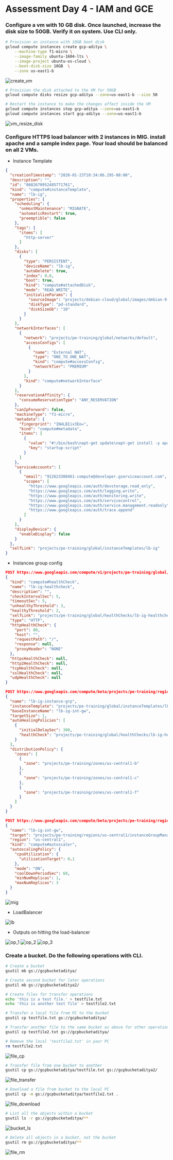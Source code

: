 # Assessment Day 4 - IAM and GCE

### Configure a vm with 10 GB disk. Once launched, increase the disk size to 50GB. Verify it on system. Use CLI only.

```bash
# Provision an instance with 10GB boot disk
gcloud compute instances create gcp-aditya \
    --machine-type f1-micro \
    --image-family ubuntu-1604-lts \
    --image-project ubuntu-os-cloud \
    --boot-disk-size 10GB  \
    --zone us-east1-b
```
![create_vm](https://raw.githubusercontent.com/adityaprakash-bobby/q-gcp-assessment/master/assets/vm_create.png)

```bash
# Provision the disk attached to the VM for 50GB
gcloud compute disks resize gcp-aditya --zone=us-east1-b --size 50

# Restart the instance to make the changes affect inside the VM
gcloud compute instances stop gcp-aditya --zone=us-east1-b
gcloud compute instances start gcp-aditya --zone=us-east1-b
```
![vm_resize_disk](https://raw.githubusercontent.com/adityaprakash-bobby/q-gcp-assessment/master/assets/vm_resize.png)





### Configure HTTPS load balancer with  2 instances in MIG. install apache and a sample index page. Your load should be balanced on all 2 VMs.

- Instance Template

```json
{
  "creationTimestamp": "2020-01-23T10:34:06.295-08:00",
  "description": "",
  "id": "8682670952485771761",
  "kind": "compute#instanceTemplate",
  "name": "lb-ig",
  "properties": {
    "scheduling": {
      "onHostMaintenance": "MIGRATE",
      "automaticRestart": true,
      "preemptible": false
    },
    "tags": {
      "items": [
        "http-server"
      ]
    },
    "disks": [
      {
        "type": "PERSISTENT",
        "deviceName": "lb-ig",
        "autoDelete": true,
        "index": 0.0,
        "boot": true,
        "kind": "compute#attachedDisk",
        "mode": "READ_WRITE",
        "initializeParams": {
          "sourceImage": "projects/debian-cloud/global/images/debian-9-stretch-v20191210",
          "diskType": "pd-standard",
          "diskSizeGb": "10"
        }
      }
    ],
    "networkInterfaces": [
      {
        "network": "projects/pe-training/global/networks/default",
        "accessConfigs": [
          {
            "name": "External NAT",
            "type": "ONE_TO_ONE_NAT",
            "kind": "compute#accessConfig",
            "networkTier": "PREMIUM"
          }
        ],
        "kind": "compute#networkInterface"
      }
    ],
    "reservationAffinity": {
      "consumeReservationType": "ANY_RESERVATION"
    },
    "canIpForward": false,
    "machineType": "f1-micro",
    "metadata": {
      "fingerprint": "IN4LBIix3Eo=",
      "kind": "compute#metadata",
      "items": [
        {
          "value": "#!/bin/bash\napt-get update\napt-get install -y apache2\necho \"<h1>Hello! This is $(date | md5sum)</h1>\" > /var/www/html/index.html\nsystemctl start apache2\nsystemctl enable apache2",
          "key": "startup-script"
        }
      ]
    },
    "serviceAccounts": [
      {
        "email": "912623308461-compute@developer.gserviceaccount.com",
        "scopes": [
          "https://www.googleapis.com/auth/devstorage.read_only",
          "https://www.googleapis.com/auth/logging.write",
          "https://www.googleapis.com/auth/monitoring.write",
          "https://www.googleapis.com/auth/servicecontrol",
          "https://www.googleapis.com/auth/service.management.readonly",
          "https://www.googleapis.com/auth/trace.append"
        ]
      }
    ],
    "displayDevice": {
      "enableDisplay": false
    }
  },
  "selfLink": "projects/pe-training/global/instanceTemplates/lb-ig"
}
```

- Instancee group config

```json
POST https://www.googleapis.com/compute/v1/projects/pe-training/global/healthChecks
{
  "kind": "compute#healthCheck",
  "name": "lb-ig-healthcheck",
  "description": "",
  "checkIntervalSec": 5,
  "timeoutSec": 5,
  "unhealthyThreshold": 3,
  "healthyThreshold": 2,
  "selfLink": "projects/pe-training/global/healthChecks/lb-ig-healthcheck",
  "type": "HTTP",
  "httpHealthCheck": {
    "port": 80,
    "host": "",
    "requestPath": "/",
    "response": null,
    "proxyHeader": "NONE"
  },
  "httpsHealthCheck": null,
  "http2HealthCheck": null,
  "tcpHealthCheck": null,
  "sslHealthCheck": null,
  "udpHealthCheck": null
}

POST https://www.googleapis.com/compute/beta/projects/pe-training/regions/us-central1/instanceGroupManagers
{
  "name": "lb-ig-instance-grp",
  "instanceTemplate": "projects/pe-training/global/instanceTemplates/lb-ig",
  "baseInstanceName": "lb-ig-int-gw",
  "targetSize": 1,
  "autoHealingPolicies": [
    {
      "initialDelaySec": 300,
      "healthCheck": "projects/pe-training/global/healthChecks/lb-ig-healthcheck"
    }
  ],
  "distributionPolicy": {
    "zones": [
      {
        "zone": "projects/pe-training/zones/us-central1-b"
      },
      {
        "zone": "projects/pe-training/zones/us-central1-c"
      },
      {
        "zone": "projects/pe-training/zones/us-central1-f"
      }
    ]
  }
}

POST https://www.googleapis.com/compute/beta/projects/pe-training/regions/us-central1/autoscalers
{
  "name": "lb-ig-int-gw",
  "target": "projects/pe-training/regions/us-central1/instanceGroupManagers/lb-ig-int-gw",
  "region": "us-central1",
  "kind": "compute#autoscaler",
  "autoscalingPolicy": {
    "cpuUtilization": {
      "utilizationTarget": 0.1
    },
    "mode": "ON",
    "coolDownPeriodSec": 60,
    "minNumReplicas": 1,
    "maxNumReplicas": 3
  }
}
```
![mig](https://raw.githubusercontent.com/adityaprakash-bobby/q-gcp-assessment/master/assets/mig.png)

- LoadBalancer

![lb](https://raw.githubusercontent.com/adityaprakash-bobby/q-gcp-assessment/master/assets/loadbalancer.png)

- Outputs on hitting the load-balancer

![op_1](https://raw.githubusercontent.com/adityaprakash-bobby/q-gcp-assessment/master/assets/op_1.png)
![op_2](https://raw.githubusercontent.com/adityaprakash-bobby/q-gcp-assessment/master/assets/op_2.png)
![op_3](https://raw.githubusercontent.com/adityaprakash-bobby/q-gcp-assessment/master/assets/op_3.png)





### Create a bucket. Do the following operations with CLI.
   
```bash
# Create a bucket
gsutil mb gs://gcpbucketaditya/

# Create second bucket for later operations
gsutil mb gs://gcpbucketaditya2/

# Create files for transfer operations
echo 'this is a test file.' > testfile.txt
echo 'this is another test file' > testfile2.txt
```

```bash
# Transfer a local file from PC to the bucket
gsutil cp testfile.txt gs://gcpbucketaditya/

# Transfer another file to the same bucket as above for other operations
gsutil cp testfile2.txt gs://gcpbucketaditya/

# Remove the local 'testfile2.txt' in your PC
rm testfile2.txt
```
![file_cp](https://raw.githubusercontent.com/adityaprakash-bobby/q-gcp-assessment/master/assets/bucket_cp_file.png)


```bash
# Transfer file from one bucket to another
gsutil cp gs://gcpbucketaditya/testfile.txt gs://gcpbucketaditya2/
```
![file_transfer](https://raw.githubusercontent.com/adityaprakash-bobby/q-gcp-assessment/master/assets/bucket_transfer.png)

```bash
# Download a file from bucket to the local PC
gsutil cp -m gs://gcpbucketaditya/testfile2.txt .
```
![file_download](https://raw.githubusercontent.com/adityaprakash-bobby/q-gcp-assessment/master/assets/bucket_file_download.png)


```bash
# List all the objects within a bucket
gsutil ls -r gs://gcpbucketaditya/**
```
![bucket_ls](https://raw.githubusercontent.com/adityaprakash-bobby/q-gcp-assessment/master/assets/bucket_ls.png)

```bash
# Delete all objects in a bucket, not the bucket
gsutil rm gs://gcpbucketaditya/**
```
![file_rm](https://raw.githubusercontent.com/adityaprakash-bobby/q-gcp-assessment/master/assets/bucket_rm.png)
